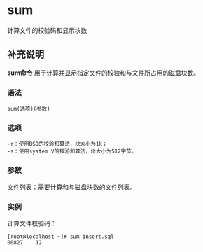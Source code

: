 sum
===

计算文件的校验码和显示块数

## 补充说明

**sum命令** 用于计算并显示指定文件的校验和与文件所占用的磁盘块数。

### 语法  

```
sum(选项)(参数)
```

### 选项  

```
-r：使用BSD的校验和算法，块大小为1k；
-s：使用system V的校验和算法，块大小为512字节。
```

### 参数  

文件列表：需要计算和与磁盘块数的文件列表。

### 实例  

计算文件校验码：

```
[root@localhost ~]# sum insert.sql
00827    12
```


<!-- Linux命令行搜索引擎：https://jaywcjlove.github.io/linux-command/ -->